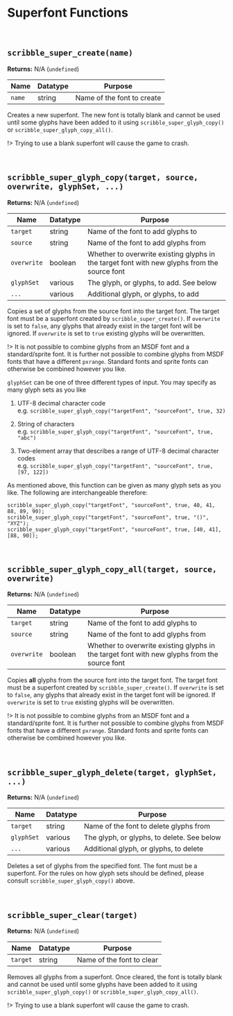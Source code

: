 # Superfont Functions

&nbsp;

## `scribble_super_create(name)`

**Returns:** N/A (`undefined`)

|Name  |Datatype|Purpose                   |
|------|--------|--------------------------|
|`name`|string  |Name of the font to create|

Creates a new superfont. The new font is totally blank and cannot be used until some glyphs have been added to it using `scribble_super_glyph_copy()` or `scribble_super_glyph_copy_all()`.

!> Trying to use a blank superfont will cause the game to crash.

&nbsp;

## `scribble_super_glyph_copy(target, source, overwrite, glyphSet, ...)`

**Returns:** N/A (`undefined`)

|Name       |Datatype|Purpose                                                                                     |
|-----------|--------|--------------------------------------------------------------------------------------------|
|`target`   |string  |Name of the font to add glyphs to                                                           |
|`source`   |string  |Name of the font to add glyphs from                                                         |
|`overwrite`|boolean |Whether to overwrite existing glyphs in the target font with new glyphs from the source font|
|`glyphSet` |various |The glyph, or glyphs, to add. See below                                                     |
|`...`      |various |Additional glyph, or glyphs, to add                                                         |

Copies a set of glyphs from the source font into the target font. The target font must be a superfont created by `scribble_super_create()`. If `overwrite` is set to `false`, any glyphs that already exist in the target font will be ignored. If `overwrite` is set to `true` existing glyphs will be overwritten.

!> It is not possible to combine glyphs from an MSDF font and a standard/sprite font. It is further not possible to combine glyphs from MSDF fonts that have a different `pxrange`. Standard fonts and sprite fonts can otherwise be combined however you like.

`glyphSet` can be one of three different types of input. You may specify as many glyph sets as you like

1. UTF-8 decimal character code<br>e.g. `scribble_super_glyph_copy("targetFont", "sourceFont", true, 32)`

2. String of characters<br>e.g. `scribble_super_glyph_copy("targetFont", "sourceFont", true, "abc")`

3. Two-element array that describes a range of UTF-8 decimal character codes<br>e.g. `scribble_super_glyph_copy("targetFont", "sourceFont", true, [97, 122])`

As mentioned above, this function can be given as many glyph sets as you like. The following are interchangeable therefore:

```GML
scribble_super_glyph_copy("targetFont", "sourceFont", true, 40, 41, 88, 89, 90);
scribble_super_glyph_copy("targetFont", "sourceFont", true, "()", "XYZ");
scribble_super_glyph_copy("targetFont", "sourceFont", true, [40, 41], [88, 90]);
```

&nbsp;

## `scribble_super_glyph_copy_all(target, source, overwrite)`

**Returns:** N/A (`undefined`)

|Name       |Datatype|Purpose                                                                                     |
|-----------|--------|--------------------------------------------------------------------------------------------|
|`target`   |string  |Name of the font to add glyphs to                                                           |
|`source`   |string  |Name of the font to add glyphs from                                                         |
|`overwrite`|boolean |Whether to overwrite existing glyphs in the target font with new glyphs from the source font|

Copies **all** glyphs from the source font into the target font. The target font must be a superfont created by `scribble_super_create()`. If `overwrite` is set to `false`, any glyphs that already exist in the target font will be ignored. If `overwrite` is set to `true` existing glyphs will be overwritten.

!> It is not possible to combine glyphs from an MSDF font and a standard/sprite font. It is further not possible to combine glyphs from MSDF fonts that have a different `pxrange`. Standard fonts and sprite fonts can otherwise be combined however you like.

&nbsp;

## `scribble_super_glyph_delete(target, glyphSet, ...)`

**Returns:** N/A (`undefined`)

|Name       |Datatype|Purpose                                   |
|-----------|--------|------------------------------------------|
|`target`   |string  |Name of the font to delete glyphs from    |
|`glyphSet` |various |The glyph, or glyphs, to delete. See below|
|`...`      |various |Additional glyph, or glyphs, to delete    |

Deletes a set of glyphs from the specified font. The font must be a superfont. For the rules on how glyph sets should be defined, please consult `scribble_super_glyph_copy()` above.

&nbsp;

## `scribble_super_clear(target)`

**Returns:** N/A (`undefined`)

|Name    |Datatype|Purpose                  |
|--------|--------|-------------------------|
|`target`|string  |Name of the font to clear|

Removes all glyphs from a superfont. Once cleared, the font is totally blank and cannot be used until some glyphs have been added to it using `scribble_super_glyph_copy()` or `scribble_super_glyph_copy_all()`.

!> Trying to use a blank superfont will cause the game to crash.
